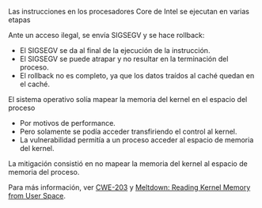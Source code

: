 Las instrucciones en los procesadores Core de Intel se ejecutan en varias etapas

Ante un acceso ilegal, se envía SIGSEGV y se hace rollback:

- El SIGSEGV se da al final de la ejecución de la instrucción.
- El SIGSEGV se puede atrapar y no resultar en la terminación del proceso.
- El rollback no es completo, ya que los datos traídos al caché quedan en el caché.

El sistema operativo solía mapear la memoria del kernel en el espacio del proceso

- Por motivos de performance.
- Pero solamente se podía acceder transfiriendo el control al kernel.
- La vulnerabilidad permitía a un proceso acceder al espacio de memoria del kernel.

La mitigación consistió en no mapear la memoria del kernel al espacio de memoria del proceso.

Para más información, ver [CWE-203](https://cwe.mitre.org/data/definitions/203.html) y [Meltdown: Reading Kernel Memory from User Space](https://meltdownattack.com/meltdown.pdf).
